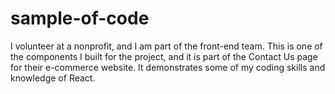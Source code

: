 # sample-of-code

I volunteer at a nonprofit, and I am part of the front-end team.
This is one of the components I built for the project, and it is part of the Contact Us page for their e-commerce website.
It demonstrates some of my coding skills and knowledge of React.
